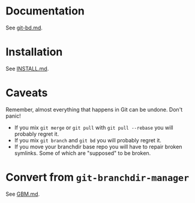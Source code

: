 # Documentation

See [git-bd.md](https://github.com/nnutter/git-bd/blob/master/git-bd.md).

# Installation

See [INSTALL.md](https://github.com/nnutter/git-bd/blob/master/docs/INSTALL.md).

# Caveats

Remember, almost everything that happens in Git can be undone. Don't panic!

- If you mix `git merge` or `git pull` with `git pull --rebase` you will probably regret it.
- If you mix `git branch` and `git bd` you will probably regret it.
- If you move your branchdir base repo you will have to repair broken symlinks. Some of which are "supposed" to be broken.

# Convert from `git-branchdir-manager`

See [GBM.md](https://github.com/nnutter/git-bd/blob/master/docs/GBM.md).
